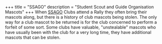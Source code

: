 +++
title = "SSAGO"
description = "Student Scout and Guide Organisation Mascots"
+++
When [SSAGO](https://www.ssago.org/) Clubs attend a Rally they often bring their mascots along, but there is a history of club mascots being stolen. The only way for a club mascot to be returned is for the club concerned to perform a forfeit of some sort.  Some clubs have valuable, "unstealable" mascots who have usually been with the club for a very long time, they have additional mascots that can be stolen.
